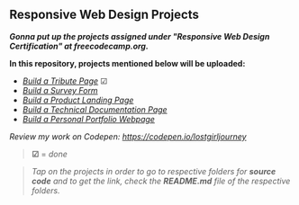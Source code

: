 ## **Responsive Web Design Projects**

***Gonna put up the projects assigned under "Responsive Web Design Certification" at freecodecamp.org.***

**In this repository, projects mentioned below will be uploaded:**

- [*Build a Tribute Page*]() &#9745;
- [*Build a Survey Form*]()
- [*Build a Product Landing Page*]()
- [*Build a Technical Documentation Page*]()
- [*Build a Personal Portfolio Webpage*]()

*Review my work on Codepen: https://codepen.io/lostgirljourney*

> **&#9745;** = *done*

> *Tap on the projects in order to go to respective folders for **source code** and to get the link, check the **README.md** file of the respective folders.*